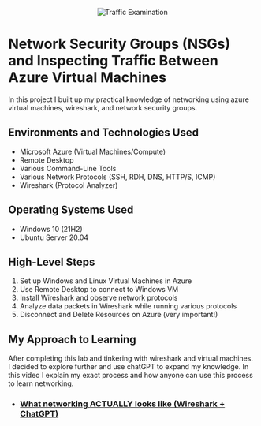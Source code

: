 <p align="center">
<img src="https://i.imgur.com/Ua7udoS.png" alt="Traffic Examination"/>
</p>

<h1>Network Security Groups (NSGs) and Inspecting Traffic Between Azure Virtual Machines</h1>
In this project I built up my practical knowledge of networking using azure virtual machines, wireshark, and network security groups. <br />


<h2>Environments and Technologies Used</h2>

- Microsoft Azure (Virtual Machines/Compute)
- Remote Desktop
- Various Command-Line Tools
- Various Network Protocols (SSH, RDH, DNS, HTTP/S, ICMP)
- Wireshark (Protocol Analyzer)

<h2>Operating Systems Used </h2>

- Windows 10 (21H2)
- Ubuntu Server 20.04

<h2>High-Level Steps</h2>

1. Set up Windows and Linux Virtual Machines in Azure
2. Use Remote Desktop to connect to Windows VM
3. Install Wireshark and observe network protocols
4. Analyze data packets in Wireshark while running various protocols
5. Disconnect and Delete Resources on Azure (very important!)


<h2>My Approach to Learning</h2>

<p>After completing this lab and tinkering with wireshark and virtual machines. I decided to explore further and use chatGPT to expand my knowledge. In this video I explain my exact process and how anyone can use this process to learn networking.</p>

- ### [What networking ACTUALLY looks like (Wireshark + ChatGPT)](https://www.loom.com/share/300c3a9cffa549eb85744159b824ccc3?sid=1e3be43c-1e8d-4322-b280-b9e164060b16)
